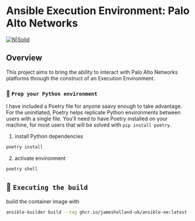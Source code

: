 # Ansible Execution Environment: Palo Alto Networks

[![N|Solid](https://www.paloaltonetworks.com/content/dam/pan/en_US/images/logos/brand/primary-company-logo/PANW_Parent_Brand_Primary_Logo_RGB.png?imbypass=on)](https://paloaltonetworks.com/)

## Overview

This project aims to bring the ability to interact with Palo Alto Networks platforms through the construct of an Execution Environment.

### 🐍 `Prep your Python environment`

I have included a Poetry file for anyone saavy enough to take advantage. For the uninitiated, Poetry helps replicate Python environments between users with a single file. You'll need to have Poetry installed on your machine, for most users that will be solved with `pip install poetry`.

1. install Python dependencies

```bash
poetry install
```

2. activate environment

```bash
poetry shell
```

## 🐳 `Executing the build`

build the container image with

```bash
ansible-builder build --tag ghcr.io/jamesholland-uk/ansible-ee:latest
```
